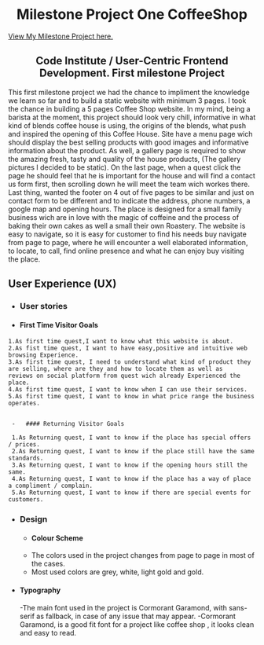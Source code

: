 <h1 align="center">Milestone Project One CoffeeShop </h1>

[View My Milestone Project here.](https://romanstr-code.github.io/milestone-projectOne-CoffeeShop/)

<h2 align="center"> Code Institute / User-Centric Frontend Development. First milestone Project</h2>

This first milestone project we had the chance to impliment the knowledge we learn so far and to build a static website with minimum 3 pages.
I took the chance in building a 5 pages Coffee Shop website. In my mind, being a barista at the moment, this project should look very chill, informative in what kind of blends coffee house is using, the origins of the blends, what push and inspired the opening of this Coffee House.
Site have a menu page wich should display the best selling products with good images and informative information about the product. As well, a gallery page is required to show the amazing fresh, tasty and quality of the house products, (The gallery pictures I decided to be static).
On the last page, when a quest click the page he should feel that he is important for the house and will find a contact us form first, then scrolling down he will meet the team wich workes there.
Last thing, wanted the footer on 4 out of five pages to be similar and just on contact form to be different and to indicate the address, phone numbers, a google map and opening hours.
The place is designed for a small family business wich are in love with the magic of coffeine and the process of baking their own cakes as well a small their own Roastery.
The website is easy to navigate, so it is easy for customer to find his needs buy navigate from page to page, where he will encounter a well elaborated information, to locate, to call, find online presence and what he can enjoy buy visiting the place. 

## User Experience (UX)

-   ### User stories
   
   -   #### First Time Visitor Goals
    1.As first time quest,I want to know what this website is about.
    2.As fist time quest, I want to have easy,positive and intuitive web browsing Experience.
    3.As first time quest, I need to understand what kind of product they are selling, where are they and how to locate them as well as 
    reviews on social platform from quest wich already Experienced the place.
    4.As first time quest, I want to know when I can use their services.
    5.As first time quest, I want to know in what price range the business operates.

     
     -   #### Returning Visitor Goals
     
     1.As Returning quest, I want to know if the place has special offers / prices.
     2.As Returning quest, I want to know if the place still have the same standards.
     3.As Returning quest, I want to know if the opening hours still the same.
     4.As Returning quest, I want to know if the place has a way of place a compliment / complain.
     5.As Returning quest, I want to know if there are special events for customers.


-   ### Design

     -   #### Colour Scheme
     - The colors used in the project changes from page to page in most of the cases.
     - Most used colors are grey, white, light gold and gold.

 -   #### Typography

     -The main font used in the project is Cormorant Garamond, with sans-serif as fallback, in case of any issue that may appear.
     -Cormorant Garamond, is a good fit font for a project like coffee shop , it looks clean and easy to read.
